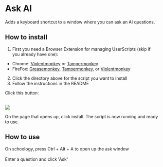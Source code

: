 # Ask AI
Adds a keyboard shortcut to a window where you can ask an AI questions.

## How to install
1. First you need a Browser Extension for managing UserScripts (skip if you already have one):  
* Chrome: [Violentmonkey](https://chrome.google.com/webstore/detail/violentmonkey/jinjaccalgkegednnccohejagnlnfdag)  or [Tampermonkey](https://chrome.google.com/webstore/detail/tampermonkey/dhdgffkkebhmkfjojejmpbldmpobfkfo)
* FireFox: [Greasemonkey](https://addons.mozilla.org/firefox/addon/greasemonkey/), [Tampermonkey](https://addons.mozilla.org/firefox/addon/tampermonkey/), or [Violentmonkey](https://addons.mozilla.org/firefox/addon/violentmonkey/)
2. Click the directory above for the script you want to install
3. Follow the instructions in the README 
<!-- end of the list -->
Click this button:
<br></br>

[<img src="../resources/install-script">](http://google.com/)

On the page that opens up, click install. The script is now running and ready to use.
## How to use
On schoology, press Ctrl + Alt + A to open up the ask window <br></br>
Enter a question and click 'Ask'
